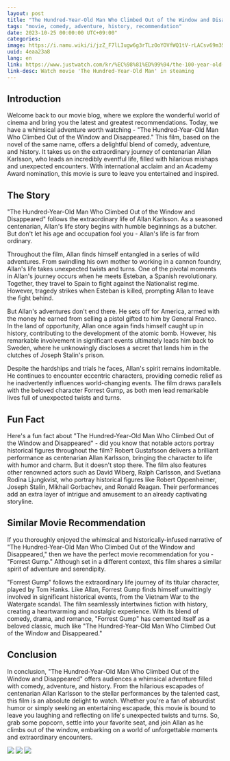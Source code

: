```yaml
---
layout: post
title: "The Hundred-Year-Old Man Who Climbed Out of the Window and Disappeared: A Whimsical Adventure Worth Watching"
tags: "movie, comedy, adventure, history, recommendation"
date: 2023-10-25 00:00:00 UTC+09:00"
categories: 
image: https://i.namu.wiki/i/jzZ_F7lLIugw6g3rTLzOoYOVfWQ1tV-rLACsv69m3SZZmm_Oz2v2kG0RDvonNap1df9Qm3xt9V5E42r8MEgROw.webp
uuid: 4eaa23a8
lang: en
link: https://www.justwatch.com/kr/%EC%98%81%ED%99%94/the-100-year-old-man-who-climbed-out-the-window-and-disappeared
link-desc: Watch movie 'The Hundred-Year-Old Man' in steaming
---
```


## Introduction
Welcome back to our movie blog, where we explore the wonderful world of cinema and bring you the latest and greatest recommendations. Today, we have a whimsical adventure worth watching - "The Hundred-Year-Old Man Who Climbed Out of the Window and Disappeared." This film, based on the novel of the same name, offers a delightful blend of comedy, adventure, and history. It takes us on the extraordinary journey of centenarian Allan Karlsson, who leads an incredibly eventful life, filled with hilarious mishaps and unexpected encounters. With international acclaim and an Academy Award nomination, this movie is sure to leave you entertained and inspired.


## The Story
"The Hundred-Year-Old Man Who Climbed Out of the Window and Disappeared" follows the extraordinary life of Allan Karlsson. As a seasoned centenarian, Allan's life story begins with humble beginnings as a butcher. But don't let his age and occupation fool you - Allan's life is far from ordinary.

Throughout the film, Allan finds himself entangled in a series of wild adventures. From swindling his own mother to working in a cannon foundry, Allan's life takes unexpected twists and turns. One of the pivotal moments in Allan's journey occurs when he meets Esteban, a Spanish revolutionary. Together, they travel to Spain to fight against the Nationalist regime. However, tragedy strikes when Esteban is killed, prompting Allan to leave the fight behind.

But Allan's adventures don't end there. He sets off for America, armed with the money he earned from selling a pistol gifted to him by General Franco. In the land of opportunity, Allan once again finds himself caught up in history, contributing to the development of the atomic bomb. However, his remarkable involvement in significant events ultimately leads him back to Sweden, where he unknowingly discloses a secret that lands him in the clutches of Joseph Stalin's prison.

Despite the hardships and trials he faces, Allan's spirit remains indomitable. He continues to encounter eccentric characters, providing comedic relief as he inadvertently influences world-changing events. The film draws parallels with the beloved character Forrest Gump, as both men lead remarkable lives full of unexpected twists and turns.


## Fun Fact
Here's a fun fact about "The Hundred-Year-Old Man Who Climbed Out of the Window and Disappeared" - did you know that notable actors portray historical figures throughout the film? Robert Gustafsson delivers a brilliant performance as centenarian Allan Karlsson, bringing the character to life with humor and charm. But it doesn't stop there. The film also features other renowned actors such as David Wiberg, Ralph Carlsson, and Svetlana Rodina Ljungkvist, who portray historical figures like Robert Oppenheimer, Joseph Stalin, Mikhail Gorbachev, and Ronald Reagan. Their performances add an extra layer of intrigue and amusement to an already captivating storyline.


## Similar Movie Recommendation
If you thoroughly enjoyed the whimsical and historically-infused narrative of "The Hundred-Year-Old Man Who Climbed Out of the Window and Disappeared," then we have the perfect movie recommendation for you - "Forrest Gump." Although set in a different context, this film shares a similar spirit of adventure and serendipity.

"Forrest Gump" follows the extraordinary life journey of its titular character, played by Tom Hanks. Like Allan, Forrest Gump finds himself unwittingly involved in significant historical events, from the Vietnam War to the Watergate scandal. The film seamlessly intertwines fiction with history, creating a heartwarming and nostalgic experience. With its blend of comedy, drama, and romance, "Forrest Gump" has cemented itself as a beloved classic, much like "The Hundred-Year-Old Man Who Climbed Out of the Window and Disappeared."


## Conclusion
In conclusion, "The Hundred-Year-Old Man Who Climbed Out of the Window and Disappeared" offers audiences a whimsical adventure filled with comedy, adventure, and history. From the hilarious escapades of centenarian Allan Karlsson to the stellar performances by the talented cast, this film is an absolute delight to watch. Whether you're a fan of absurdist humor or simply seeking an entertaining escapade, this movie is bound to leave you laughing and reflecting on life's unexpected twists and turns. So, grab some popcorn, settle into your favorite seat, and join Allan as he climbs out of the window, embarking on a world of unforgettable moments and extraordinary encounters.


![](https://t1.daumcdn.net/cfile/tistory/254F043953B6DD0A26)
![](https://cdn.ikoreadaily.co.kr/news/photo/201511/214006_109877_2034.jpg)
![](https://www.readersnews.com/news/photo/202104/103017_70550_1555.jpg)
